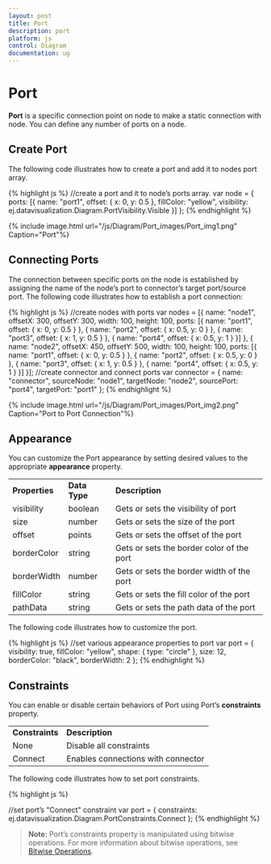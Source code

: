 ```yaml
---
layout: post
title: Port
description: port
platform: js
control: Diagram
documentation: ug
---
```


# Port

**Port** is a specific connection point on node to make a static connection with node. You can define any number of ports on a node. 

## Create Port

The following code illustrates how to create a port and add it to nodes port array.

{% highlight js %}
//create a port and it to node’s ports array. 
var node = {
   ports: [{
      name: "port1",
      offset: {
         x: 0,
         y: 0.5
      },
      fillColor: "yellow",
      visibility: ej.datavisualization.Diagram.PortVisibility.Visible
   }]
};
{% endhighlight %}

{% include image.html url="/js/Diagram/Port_images/Port_img1.png" Caption="Port"%}

## Connecting Ports

The connection between specific ports on the node is established by assigning the name of the node’s port to connector’s target port/source port. The following code illustrates how to establish a port connection:

{% highlight js %}
//create nodes with ports
var nodes = [{
   name: "node1",
   offsetX: 300,
   offsetY: 300,
   width: 100,
   height: 100,
   ports: [{
      name: "port1",
      offset: {
         x: 0,
         y: 0.5
      }
   }, {
      name: "port2",
      offset: {
         x: 0.5,
         y: 0
      }
   }, {
      name: "port3",
      offset: {
         x: 1,
         y: 0.5
      }
   }, {
      name: "port4",
      offset: {
         x: 0.5,
         y: 1
      }
   }]
}, {
   name: "node2",
   offsetX: 450,
   offsetY: 500,
   width: 100,
   height: 100,
   ports: [{
      name: "port1",
      offset: {
         x: 0,
         y: 0.5
      }
   }, {
      name: "port2",
      offset: {
         x: 0.5,
         y: 0
      }
   }, {
      name: "port3",
      offset: {
         x: 1,
         y: 0.5
      }
   }, {
      name: "port4",
      offset: {
         x: 0.5,
         y: 1
      }
   }]
}];
//create connector and connect ports
var connector = {
   name: "connector",
   sourceNode: "node1",
   targetNode: "node2",
   sourcePort: "port4",
   targetPort: "port1"
};
{% endhighlight %}

{% include image.html url="/js/Diagram/Port_images/Port_img2.png" Caption="Port to Port Connection"%}

## Appearance

You can customize the Port appearance by setting desired values to the appropriate **appearance** property.

<table>
<tr>
<td>
<b>Properties</b></td><td>
<b>Data Type</b></td><td>
<b>Description </b></td></tr>
<tr>
<td>
visibility</td><td>
boolean</td><td>
Gets or sets the visibility of port</td></tr>
<tr>
<td>
size</td><td>
number</td><td>
Gets or sets the size of the port</td></tr>
<tr>
<td>
offset</td><td>
points</td><td>
Gets or sets the offset of the port</td></tr>
<tr>
<td>
borderColor</td><td>
string</td><td>
Gets or sets the border color of the port</td></tr>
<tr>
<td>
borderWidth</td><td>
number</td><td>
Gets or sets the border width of the port</td></tr>
<tr>
<td>
fillColor</td><td>
string</td><td>
Gets or sets the fill color of the port</td></tr>
<tr>
<td>
pathData</td><td>
string</td><td>
Gets or sets the path data of the port</td></tr>
</table>

The following code illustrates how to customize the port.

{% highlight js %}
//set various appearance properties to port
var port = {
   visibility: true,
   fillColor: "yellow",
   shape: {
      type: "circle"
   },
   size: 12,
   borderColor: "black",
   borderWidth: 2
};
{% endhighlight %}

## Constraints

You can enable or disable certain behaviors of Port using Port’s **constraints** property. 

<table>
<tr>
<td>
<b>Constraints</b></td><td>
<b>Description</b></td></tr>
<tr>
<td>
None</td><td>
Disable all constraints</td></tr>
<tr>
<td>
Connect</td><td>
Enables connections with connector</td></tr>
</table>

The following code illustrates how to set port constraints.

{% highlight js %}

//set port’s "Connect" constraint
var port = {
   constraints: ej.datavisualization.Diagram.PortConstraints.Connect
};
{% endhighlight %}

> **Note:** Port’s constraints property is manipulated using bitwise operations. For more information about bitwise operations, see [Bitwise Operations](/js/Diagram/How-To/Bitwise-Operations).
